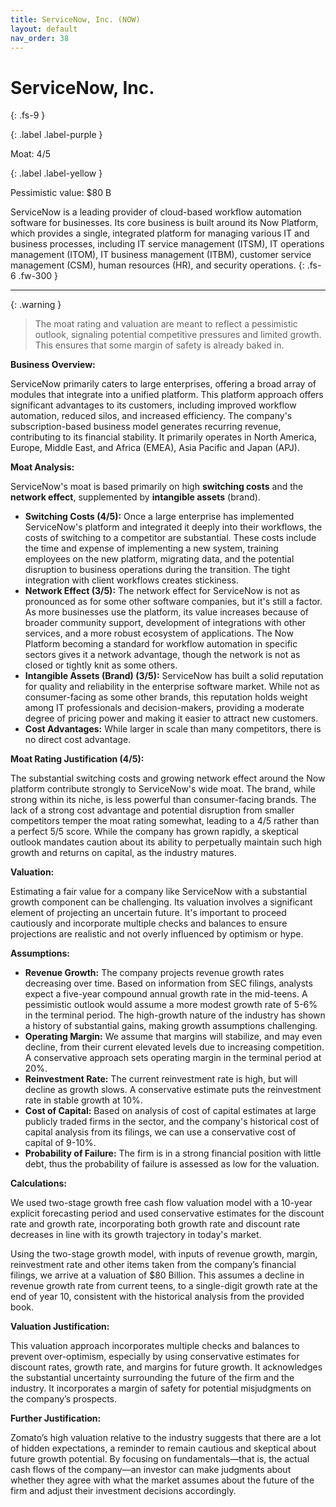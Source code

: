 ```yaml
---
title: ServiceNow, Inc. (NOW)
layout: default
nav_order: 38
---
```


# ServiceNow, Inc.
{: .fs-9 }

{: .label .label-purple }

Moat: 4/5

{: .label .label-yellow }

Pessimistic value: $80 B

ServiceNow is a leading provider of cloud-based workflow automation software for businesses. Its core business is built around its Now Platform, which provides a single, integrated platform for managing various IT and business processes, including IT service management (ITSM), IT operations management (ITOM), IT business management (ITBM), customer service management (CSM), human resources (HR), and security operations.
{: .fs-6 .fw-300 }

---

{: .warning } 
>The moat rating and valuation are meant to reflect a pessimistic outlook, signaling potential competitive pressures and limited growth. This ensures that some margin of safety is already baked in.


**Business Overview:**

ServiceNow primarily caters to large enterprises, offering a broad array of modules that integrate into a unified platform. This platform approach offers significant advantages to its customers, including improved workflow automation, reduced silos, and increased efficiency. The company's subscription-based business model generates recurring revenue, contributing to its financial stability. It primarily operates in North America, Europe, Middle East, and Africa (EMEA), Asia Pacific and Japan (APJ).


**Moat Analysis:**

ServiceNow's moat is based primarily on high **switching costs** and the **network effect**, supplemented by **intangible assets** (brand).  

* **Switching Costs (4/5):**  Once a large enterprise has implemented ServiceNow's platform and integrated it deeply into their workflows, the costs of switching to a competitor are substantial. These costs include the time and expense of implementing a new system, training employees on the new platform, migrating data, and the potential disruption to business operations during the transition. The tight integration with client workflows creates stickiness.
* **Network Effect (3/5):** The network effect for ServiceNow is not as pronounced as for some other software companies, but it's still a factor. As more businesses use the platform, its value increases because of broader community support, development of integrations with other services, and a more robust ecosystem of applications.  The Now Platform becoming a standard for workflow automation in specific sectors gives it a network advantage, though the network is not as closed or tightly knit as some others.
* **Intangible Assets (Brand) (3/5):** ServiceNow has built a solid reputation for quality and reliability in the enterprise software market. While not as consumer-facing as some other brands, this reputation holds weight among IT professionals and decision-makers, providing a moderate degree of pricing power and making it easier to attract new customers.
* **Cost Advantages:** While larger in scale than many competitors, there is no direct cost advantage.

**Moat Rating Justification (4/5):**

The substantial switching costs and growing network effect around the Now platform contribute strongly to ServiceNow's wide moat. The brand, while strong within its niche, is less powerful than consumer-facing brands.  The lack of a strong cost advantage and potential disruption from smaller competitors temper the moat rating somewhat, leading to a 4/5 rather than a perfect 5/5 score. While the company has grown rapidly, a skeptical outlook mandates caution about its ability to perpetually maintain such high growth and returns on capital, as the industry matures.


**Valuation:**

Estimating a fair value for a company like ServiceNow with a substantial growth component can be challenging. Its valuation involves a significant element of projecting an uncertain future. It's important to proceed cautiously and incorporate multiple checks and balances to ensure projections are realistic and not overly influenced by optimism or hype.

**Assumptions:**

* **Revenue Growth:** The company projects revenue growth rates decreasing over time. Based on information from SEC filings, analysts expect a five-year compound annual growth rate in the mid-teens.  A pessimistic outlook would assume a more modest growth rate of 5-6% in the terminal period. The high-growth nature of the industry has shown a history of substantial gains, making growth assumptions challenging.
* **Operating Margin:** We assume that margins will stabilize, and may even decline, from their current elevated levels due to increasing competition.  A conservative approach sets operating margin in the terminal period at 20%.
* **Reinvestment Rate:**  The current reinvestment rate is high, but will decline as growth slows. A conservative estimate puts the reinvestment rate in stable growth at 10%.
* **Cost of Capital:** Based on analysis of cost of capital estimates at large publicly traded firms in the sector, and the company's historical cost of capital analysis from its filings, we can use a conservative cost of capital of 9-10%.
* **Probability of Failure:** The firm is in a strong financial position with little debt, thus the probability of failure is assessed as low for the valuation.

**Calculations:**

We used two-stage growth free cash flow valuation model with a 10-year explicit forecasting period and used conservative estimates for the discount rate and growth rate, incorporating both growth rate and discount rate decreases in line with its growth trajectory in today's market.

Using the two-stage growth model, with inputs of revenue growth, margin, reinvestment rate and other items taken from the company’s financial filings, we arrive at a valuation of $80 Billion. This assumes a decline in revenue growth rate from current teens, to a single-digit growth rate at the end of year 10, consistent with the historical analysis from the provided book.

**Valuation Justification:**

This valuation approach incorporates multiple checks and balances to prevent over-optimism, especially by using conservative estimates for discount rates, growth rate, and margins for future growth. It acknowledges the substantial uncertainty surrounding the future of the firm and the industry. It incorporates a margin of safety for potential misjudgments on the company’s prospects.

**Further Justification:**

Zomato’s high valuation relative to the industry suggests that there are a lot of hidden expectations, a reminder to remain cautious and skeptical about future growth potential. By focusing on fundamentals—that is, the actual cash flows of the company—an investor can make judgments about whether they agree with what the market assumes about the future of the firm and adjust their investment decisions accordingly.